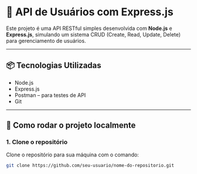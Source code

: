 # 🚀 API de Usuários com Express.js

Este projeto é uma API RESTful simples desenvolvida com **Node.js** e **Express.js**, simulando um sistema CRUD (Create, Read, Update, Delete) para gerenciamento de usuários.

---

## 📦 Tecnologias Utilizadas

- Node.js
- Express.js
- Postman – para testes de API
- Git

---

## 🔧 Como rodar o projeto localmente

### 1. Clone o repositório

Clone o repositório para sua máquina com o comando:

```bash
git clone https://github.com/seu-usuario/nome-do-repositorio.git
